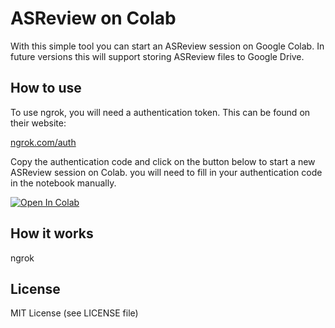 # ASReview on Colab

With this simple tool you can start an ASReview session on Google Colab. In
future versions this will support storing ASReview files to Google Drive.

## How to use

To use ngrok, you will need a authentication token. This can be found on their website:

[ngrok.com/auth](https://dashboard.ngrok.com/auth)

Copy the authentication code and click on the button below to start a new ASReview session on Colab. you will need to fill in your authentication code in the notebook manually.

[![Open In Colab](https://colab.research.google.com/assets/colab-badge.svg)](https://colab.research.google.com/github/JTeijema/ASReview-Google-Colab/blob/main/ASReview_in_colab.ipynb)

## How it works

ngrok

## License

MIT License (see LICENSE file)
